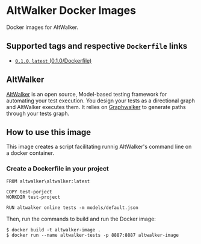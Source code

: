 # AltWalker Docker Images

Docker images for AltWalker.

## Supported tags and respective `Dockerfile` links

* [`0.1.0`, `latest` (0.1.0/Dockerfile)](./Dockerfile)

## AltWalker

[AltWalker](https://altom.gitlab.io/altwalker/altwalker) is an open source, Model-based testing framework for automating your test execution. You design your tests as a directional graph and AltWalker executes them. It relies on [Graphwalker](http://graphwalker.github.io/) to generate paths through your tests graph.

## How to use this image

This image creates a script facilitating runnig AltWalker's command line on a docker container.

### Create a Dockerfile in your project

```
FROM altwalker\altwalker:latest

COPY test-porject
WORKDIR test-project

RUN altwalker online tests -m models/default.json
```

Then, run the commands to build and run the Docker image:

```
$ docker build -t altwalker-image .
$ docker run --name altwalker-tests -p 8887:8887 altwalker-image
```